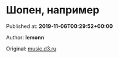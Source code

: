 
# Шопен, например

Published at: **2019-11-06T00:29:52+00:00**

Author: **lemonn**

Original: [music.d3.ru](https://music.d3.ru/shopen-naprimer-1872517/)



